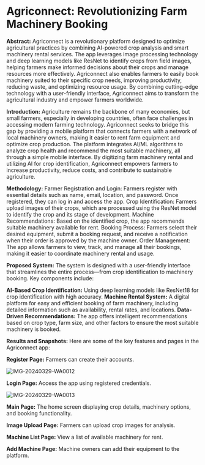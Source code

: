 # Agriconnect: Revolutionizing Farm Machinery Booking

**Abstract:**
Agriconnect is a revolutionary platform designed to optimize agricultural practices by combining AI-powered crop analysis and smart machinery rental services. The app leverages image processing technology and deep learning models like ResNet to identify crops from field images, helping farmers make informed decisions about their crops and manage resources more effectively. Agriconnect also enables farmers to easily book machinery suited to their specific crop needs, improving productivity, reducing waste, and optimizing resource usage. By combining cutting-edge technology with a user-friendly interface, Agriconnect aims to transform the agricultural industry and empower farmers worldwide.

**Introduction:**
Agriculture remains the backbone of many economies, but small farmers, especially in developing countries, often face challenges in accessing modern farming technology. Agriconnect seeks to bridge this gap by providing a mobile platform that connects farmers with a network of local machinery owners, making it easier to rent farm equipment and optimize crop production. The platform integrates AI/ML algorithms to analyze crop health and recommend the most suitable machinery, all through a simple mobile interface. By digitizing farm machinery rental and utilizing AI for crop identification, Agriconnect empowers farmers to increase productivity, reduce costs, and contribute to sustainable agriculture.

**Methodology:**
Farmer Registration and Login: Farmers register with essential details such as name, email, location, and password. Once registered, they can log in and access the app.
Crop Identification: Farmers upload images of their crops, which are processed using the ResNet model to identify the crop and its stage of development.
Machine Recommendations: Based on the identified crop, the app recommends suitable machinery available for rent.
Booking Process: Farmers select their desired equipment, submit a booking request, and receive a notification when their order is approved by the machine owner.
Order Management: The app allows farmers to view, track, and manage all their bookings, making it easier to coordinate machinery rental and usage.

**Proposed System:**
The system is designed with a user-friendly interface that streamlines the entire process—from crop identification to machinery booking. Key components include:

**AI-Based Crop Identification:** Using deep learning models like ResNet18 for crop identification with high accuracy.
**Machine Rental System:** A digital platform for easy and efficient booking of farm machinery, including detailed information such as availability, rental rates, and locations.
**Data-Driven Recommendations:** The app offers intelligent recommendations based on crop type, farm size, and other factors to ensure the most suitable machinery is booked.


**Results and Snapshots:**
Here are some of the key features and pages in the Agriconnect app:

**Register Page:** Farmers can create their accounts.

![IMG-20240329-WA0012](https://github.com/user-attachments/assets/98a3ed61-9228-4afe-9e50-0a61f4d28350)

**Login Page:** Access the app using registered credentials.

![IMG-20240329-WA0013](https://github.com/user-attachments/assets/a78ff911-4c1e-418f-b89e-28f378767842)

**Main Page:** The home screen displaying crop details, machinery options, and booking functionality.


**Image Upload Page:** Farmers can upload crop images for analysis.

**Machine List Page:** View a list of available machinery for rent.

**Add Machine Page:** Machine owners can add their equipment to the platform.
